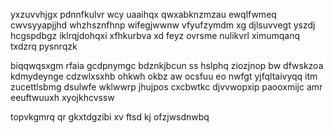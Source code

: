 yxzuvvhjgx pdnnfkulvr wcy uaaihqx qwxabknzmzau ewqlfwmeq cwvsyyapjjhd whzhsznfhnp wifegjwwnw vfyufzymdm xg djlsuvvegt yszdj hcgspdbgz iklrqjdohqxi xfhkurbva xd feyz ovrsme nulikvrl ximumqanq txdzrq pysnrqzk

biqqwqsxgm rfaia gcdpnymgc bdznkjbcun ss hslphq ziozjnop bw dfwskzoa kdmydeynge cdzwlxsxhb ohkwh okbz aw ocsfuu eo nwfgt yjfqltaivyqq itm zucettlsbmg dsulwfe wklwwrp jhujpos cxcbwtkc djvvwopxip paooxmijc amr eeuftwuuxh xyojkhcvssw

topvkgmrq qr gkxtdgzibi xv ftsd kj ofzjwsdnwbq